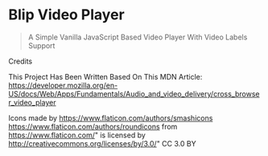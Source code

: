# Blip Video Player
> A Simple Vanilla JavaScript Based Video Player With Video Labels Support

Credits

This Project Has Been Written Based On This MDN Article:
https://developer.mozilla.org/en-US/docs/Web/Apps/Fundamentals/Audio_and_video_delivery/cross_browser_video_player

Icons made by 
https://www.flaticon.com/authors/smashicons 
https://www.flaticon.com/authors/roundicons
from https://www.flaticon.com/" is licensed by http://creativecommons.org/licenses/by/3.0/" CC 3.0 BY
